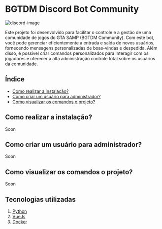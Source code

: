 # BGTDM Discord Bot Community

![discord-image](https://bs-uploads.toptal.io/blackfish-uploads/components/seo/5948054/og_image/optimized/how-to-make-a-discord-bot-7c0fe302b98b05b145682344b3a4ec59.png)

<p>
Este projeto foi desenvolvido para facilitar o controle e a gestão de uma comunidade de jogos do GTA SAMP (BGTDM Community). Com este bot, você pode gerenciar eficientemente a entrada e saída de novos usuários, fornecendo mensagens personalizadas de boas-vindas e despedida. Além disso, é possível criar comandos personalizados para interagir com os jogadores e oferecer à alta administração controle total sobre os usuários da comunidade.
</p>

## Índice
- <a href="#howUse">Como realizar a instalação?</a>
- <a href="#howAddAdm">Como criar um usuário para administrador?</a>
- <a href="#howViewCmd">Como visualizar os comandos o projeto?</a>

## Como realizar a instalação?
<p id="howUse">
Soon
</p>

## Como criar um usuário para administrador?
<p id="howAddAdm">
Soon
</p>

## Como visualizar os comandos o projeto?
<p id="howViewCmd">
Soon
</p>

## Tecnologias utilizadas
1. [Python]()
2. [VueJs]()
3. [Docker]()